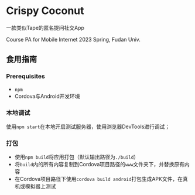 # Crispy Coconut

一款类似Tape的匿名提问社交App

Course PA for Mobile Internet 2023 Spring, Fudan Univ.



## 食用指南

### Prerequisites

- `npm`
- Cordova与Android开发环境



### 本地调试

使用`npm start`在本地开启测试服务器，使用浏览器DevTools进行调试；



### 打包

- 使用`npm build`将应用打包（默认输出路径为`./build`）
- 将`build`内的所有内容复制到Cordova项目路径的`www`文件夹下，并替换原有内容
- 在Cordova项目路径下使用`cordova build android`打包生成APK文件，在真机或模拟器上测试



